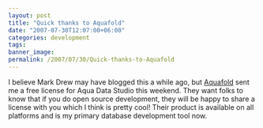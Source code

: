 ```yaml
---
layout: post
title: "Quick thanks to Aquafold"
date: "2007-07-30T12:07:00+06:00"
categories: development 
tags: 
banner_image: 
permalink: /2007/07/30/Quick-thanks-to-Aquafold
---
```


I believe Mark Drew may have blogged this a while ago, but <a href="http://www.aquafold.com/">Aquafold</a> sent me a free license for Aqua Data Studio this weekend. They want folks to know that if you do open source development, they will be happy to share a license with you which I think is pretty cool! Their product is available on all platforms and is my primary database development tool now.